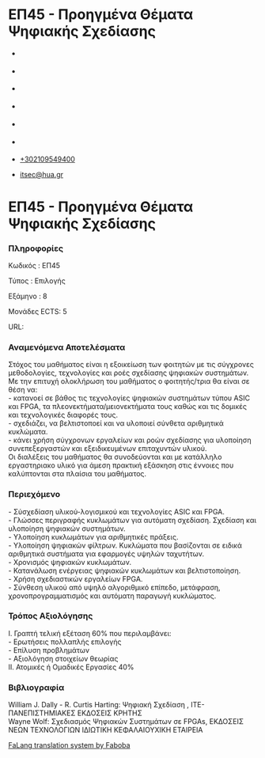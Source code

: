 ΕΠ45 - Προηγμένα Θέματα Ψηφιακής Σχεδίασης
===============  

*   [](https://www.facebook.com/ditharokopio)
*   [](https://www.youtube.com/channel/UCEHkYirpXF1nSLxDCrfDZ4A)
*   [](https://www.linkedin.com/company/77699385)
*   [](https://www.instagram.com/dithua)

*   [](https://dit.hua.gr/index.php/el/studies/undergraduate-studies?view=article&id=1899:ep261-proegmena-themata-leitourgikon-systematon&catid=93:dit-undergraduate-courses-5)
*   [](https://dit.hua.gr/index.php/en/studies/undergraduate-studies?view=article&id=1899:ep261-advanced-topics-in-operating-systems&catid=93:dit-undergraduate-courses-5)

*   [+302109549400](tel:+302109549400)
*   [itsec@hua.gr](mailto:itsec@hua.gr)

ΕΠ45 - Προηγμένα Θέματα Ψηφιακής Σχεδίασης
==========================================

### Πληροφορίες

Κωδικός : ΕΠ45

Τύπος : Επιλογής

Εξάμηνο : 8

Μονάδες ECTS: 5

URL:[](https://dit.hua.gr/)

### Αναμενόμενα Αποτελέσματα

Στόχος του μαθήματος είναι η εξοικείωση των φοιτητών με τις σύγχρονες μεθοδολογίες, τεχνολογίες και ροές σχεδίασης ψηφιακών συστημάτων. Με την επιτυχή ολοκλήρωση του μαθήματος ο φοιτητής/τρια θα είναι σε θέση να:  
\- κατανοεί σε βάθος τις τεχνολογίες ψηφιακών συστημάτων τύπου ASIC και FPGA, τα πλεονεκτήματα/μειονεκτήματα τους καθώς και τις δομικές και τεχνολογικές διαφορές τους.  
\- σχεδιάζει, να βελτιστοποεί και να υλοποιεί σύνθετα αριθμητικά κυκλώματα.  
\- κάνει χρήση σύγχρονων εργαλείων και ροών σχεδίασης για υλοποίηση συνεπεξεργαστών και εξειδικευμένων επιταχυντών υλικού.  
Οι διαλέξεις του μαθήματος θα συνοδεύονται και με κατάλληλο εργαστηριακο υλικό για άμεση πρακτική εξάσκηση στις έννοιες που καλύπτονται στα πλαίσια του μαθήματος.

### Περιεχόμενο

\- Σύσχεδίαση υλικού-λογισμικού και τεχνολογίες ASIC και FPGA.  
\- Γλώσσες περιγραφής κυκλωμάτων για αυτόματη σχεδίαση. Σχεδίαση και υλοποίηση ψηφιακών συστημάτων.  
\- Υλοποίηση κυκλωμάτων για αριθμητικές πράξεις.  
\- Υλοποίηση ψηφιακών φίλτρων. Κυκλώματα που βασίζονται σε ειδικά αριθμητικά συστήματα για εφαρμογές υψηλών ταχυτήτων.  
\- Χρονισμός ψηφιακών κυκλωμάτων.  
\- Κατανάλωση ενέργειας ψηφιακών κυκλωμάτων και βελτιστοποίηση.  
\- Χρήση σχεδιαστικών εργαλείων FPGA.  
\- Σύνθεση υλικού από υψηλό αλγοριθμικό επίπεδο, μετάφραση, χρονοπρογραμματισμός και αυτόματη παραγωγή κυκλώματος.

### Τρόπος Αξιολόγησης

Ι. Γραπτή τελική εξέταση 60% που περιλαμβάνει:  
\- Ερωτήσεις πολλαπλής επιλογής  
\- Επίλυση προβλημάτων  
\- Αξιολόγηση στοιχείων θεωρίας  
ΙΙ. Ατομικές ή Ομαδικές Εργασίες 40%

### Βιβλιογραφία

William J. Dally - R. Curtis Harting: Ψηφιακή Σχεδίαση , ΙΤΕ- ΠΑΝΕΠΙΣΤΗΜΙΑΚΕΣ ΕΚΔΟΣΕΙΣ ΚΡΗΤΗΣ  
Wayne Wolf: Σχεδιασμός Ψηφιακών Συστημάτων σε FPGAs, ΕΚΔΟΣΕΙΣ ΝΕΩΝ ΤΕΧΝΟΛΟΓΙΩΝ ΙΔΙΩΤΙΚΗ ΚΕΦΑΛΑΙΟΥΧΙΚΗ ΕΤΑΙΡΕΙΑ

[FaLang translation system by Faboba](http://www.faboba.com/ "Faboba : Création de composantJoomla")

[](https://dit.hua.gr/index.php/el/studies/undergraduate-studies?view=article&id=1934:ep45-proegmena-themata-psephiakes-schediases&catid=96#)
